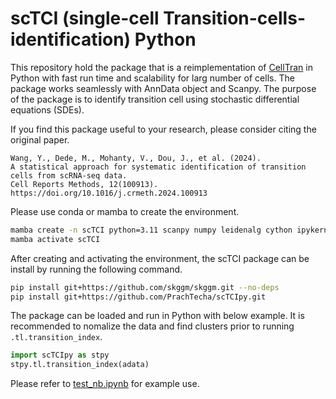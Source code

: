 # scTCI (single-cell Transition-cells-identification) Python

This repository hold the package that is a reimplementation of [CellTran](https://github.com/KChen-lab/transition-cells-identification.git) in Python with fast run time and scalability for larg number of cells. The package works seamlessly with AnnData object and Scanpy. The purpose of the package is to identify transition cell using stochastic differential equations (SDEs).

If you find this package useful to your research, please consider citing the original paper.
```
Wang, Y., Dede, M., Mohanty, V., Dou, J., et al. (2024).
A statistical approach for systematic identification of transition cells from scRNA-seq data.
Cell Reports Methods, 12(100913). https://doi.org/10.1016/j.crmeth.2024.100913 
```

Please use conda or mamba to create the environment.

```sh
mamba create -n scTCI python=3.11 scanpy numpy leidenalg cython ipykernel -c conda-forge -y
mamba activate scTCI
```

After creating and activating the environment, the scTCI package can be install by running the following command.

```sh
pip install git+https://github.com/skggm/skggm.git --no-deps
pip install git+https://github.com/PrachTecha/scTCIpy.git
```

The package can be loaded and run in Python with below example. It is recommended to nomalize the data and find clusters prior to running `.tl.transition_index`.

```python
import scTCIpy as stpy
stpy.tl.transition_index(adata)
```

Please refer to [test_nb.ipynb](./test_nb.ipynb) for example use.